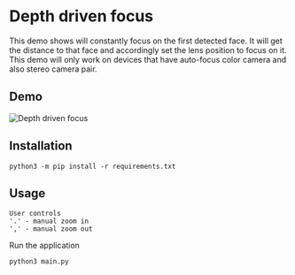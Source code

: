 # Depth driven focus

This demo shows will constantly focus on the first detected face. It will get the distance to that face and accordingly set the lens position to focus on it. This demo will only work on devices that have auto-focus color camera and also stereo camera pair.

## Demo

![Depth driven focus](https://user-images.githubusercontent.com/18037362/144228694-68344fce-8932-4c23-b2f0-601be59184b6.gif)

## Installation

```
python3 -m pip install -r requirements.txt
```

## Usage

```
User controls
'.' - manual zoom in
',' - manual zoom out
```

Run the application

```
python3 main.py
```
